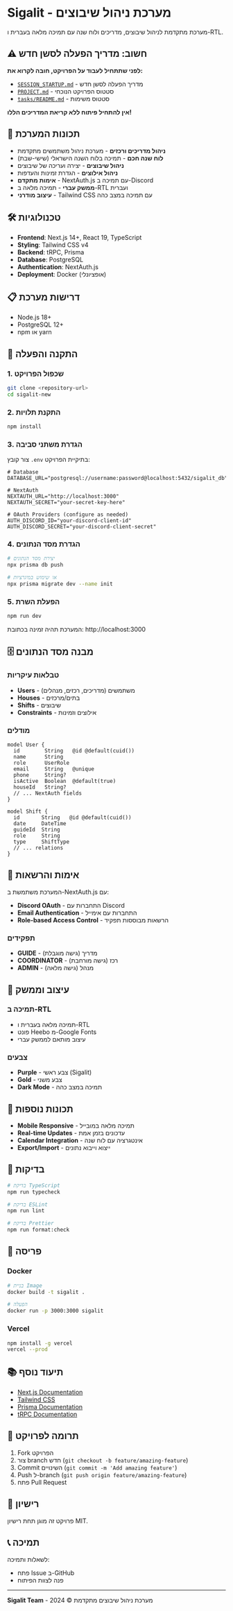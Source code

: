 # Sigalit - מערכת ניהול שיבוצים

מערכת מתקדמת לניהול שיבוצים, מדריכים ולוח שנה עם תמיכה מלאה בעברית ו-RTL.

## ⚠️ **חשוב: מדריך הפעלה לסשן חדש**

**לפני שתתחיל לעבוד על הפרויקט, חובה לקרוא את:**
- [`SESSION_STARTUP.md`](./SESSION_STARTUP.md) - מדריך הפעלה לסשן חדש
- [`PROJECT.md`](./PROJECT.md) - סטטוס הפרויקט הנוכחי
- [`tasks/README.md`](./tasks/README.md) - סטטוס משימות

**אין להתחיל פיתוח ללא קריאת המדריכים הללו!**

## 🚀 תכונות המערכת

- **ניהול מדריכים ורכזים** - מערכת ניהול משתמשים מתקדמת
- **לוח שנה חכם** - תמיכה בלוח השנה הישראלי (שישי-שבת)
- **ניהול שיבוצים** - יצירה ועריכה של שיבוצים
- **ניהול אילוצים** - הגדרת זמינות והעדפות
- **אימות מתקדם** - NextAuth.js עם תמיכה ב-Discord
- **ממשק עברי** - תמיכה מלאה ב-RTL ועברית
- **עיצוב מודרני** - Tailwind CSS עם תמיכה במצב כהה

## 🛠️ טכנולוגיות

- **Frontend**: Next.js 14+, React 19, TypeScript
- **Styling**: Tailwind CSS v4
- **Backend**: tRPC, Prisma
- **Database**: PostgreSQL
- **Authentication**: NextAuth.js
- **Deployment**: Docker (אופציונלי)

## 📋 דרישות מערכת

- Node.js 18+ 
- PostgreSQL 12+
- npm או yarn

## 🚀 התקנה והפעלה

### 1. שכפול הפרויקט

```bash
git clone <repository-url>
cd sigalit-new
```

### 2. התקנת תלויות

```bash
npm install
```

### 3. הגדרת משתני סביבה

צור קובץ `.env` בתיקיית הפרויקט:

```env
# Database
DATABASE_URL="postgresql://username:password@localhost:5432/sigalit_db"

# NextAuth
NEXTAUTH_URL="http://localhost:3000"
NEXTAUTH_SECRET="your-secret-key-here"

# OAuth Providers (configure as needed)
AUTH_DISCORD_ID="your-discord-client-id"
AUTH_DISCORD_SECRET="your-discord-client-secret"
```

### 4. הגדרת מסד הנתונים

```bash
# יצירת מסד הנתונים
npx prisma db push

# או שימוש במיגרציות
npx prisma migrate dev --name init
```

### 5. הפעלת השרת

```bash
npm run dev
```

המערכת תהיה זמינה בכתובת: http://localhost:3000

## 🗄️ מבנה מסד הנתונים

### טבלאות עיקריות

- **Users** - משתמשים (מדריכים, רכזים, מנהלים)
- **Houses** - בתים/מרכזים
- **Shifts** - שיבוצים
- **Constraints** - אילוצים וזמינות

### מודלים

```prisma
model User {
  id        String   @id @default(cuid())
  name      String
  role      UserRole
  email     String   @unique
  phone     String?
  isActive  Boolean  @default(true)
  houseId   String?
  // ... NextAuth fields
}

model Shift {
  id       String   @id @default(cuid())
  date     DateTime
  guideId  String
  role     String
  type     ShiftType
  // ... relations
}
```

## 🔐 אימות והרשאות

המערכת משתמשת ב-NextAuth.js עם:

- **Discord OAuth** - התחברות עם Discord
- **Email Authentication** - התחברות עם אימייל
- **Role-based Access Control** - הרשאות מבוססות תפקיד

### תפקידים

- **GUIDE** - מדריך (גישה מוגבלת)
- **COORDINATOR** - רכז (גישה מורחבת)
- **ADMIN** - מנהל (גישה מלאה)

## 🎨 עיצוב וממשק

### תמיכה ב-RTL

- תמיכה מלאה בעברית ו-RTL
- פונט Heebo מ-Google Fonts
- עיצוב מותאם לממשק עברי

### צבעים

- **Purple** - צבע ראשי (Sigalit)
- **Gold** - צבע משני
- **Dark Mode** - תמיכה במצב כהה

## 📱 תכונות נוספות

- **Mobile Responsive** - תמיכה מלאה במובייל
- **Real-time Updates** - עדכונים בזמן אמת
- **Calendar Integration** - אינטגרציה עם לוח שנה
- **Export/Import** - ייצוא וייבוא נתונים

## 🧪 בדיקות

```bash
# בדיקת TypeScript
npm run typecheck

# בדיקת ESLint
npm run lint

# בדיקת Prettier
npm run format:check
```

## 🚀 פריסה

### Docker

```bash
# בניית Image
docker build -t sigalit .

# הפעלה
docker run -p 3000:3000 sigalit
```

### Vercel

```bash
npm install -g vercel
vercel --prod
```

## 📚 תיעוד נוסף

- [Next.js Documentation](https://nextjs.org/docs)
- [Tailwind CSS](https://tailwindcss.com/docs)
- [Prisma Documentation](https://www.prisma.io/docs)
- [tRPC Documentation](https://trpc.io/docs)

## 🤝 תרומה לפרויקט

1. Fork הפרויקט
2. צור branch חדש (`git checkout -b feature/amazing-feature`)
3. Commit השינויים (`git commit -m 'Add amazing feature'`)
4. Push ל-branch (`git push origin feature/amazing-feature`)
5. פתח Pull Request

## 📄 רישיון

פרויקט זה מוגן תחת רישיון MIT.

## 📞 תמיכה

לשאלות ותמיכה:
- פתח Issue ב-GitHub
- פנה לצוות הפיתוח

---

**Sigalit Team** - מערכת ניהול שיבוצים מתקדמת © 2024
